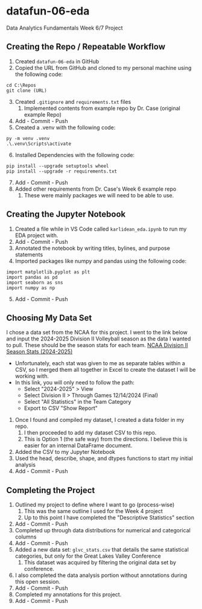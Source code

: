 # datafun-06-eda
Data Analytics Fundamentals Week 6/7 Project


## Creating the Repo / Repeatable Workflow
1. Created `datafun-06-eda` in GitHub
2. Copied the URL from GitHub and cloned to my personal machine using the following code:
```shell
cd C:\Repos
git clone (URL)
```
3. Created `.gitignore` and `requirements.txt` files
   1. Implemented contents from example repo by Dr. Case (original example Repo)
4. Add - Commit - Push
5. Created a .venv with the following code:
```shell
py -m venv .venv
.\.venv\Scripts\activate
```
6. Installed Dependencies with the following code:
```shell
pip install --upgrade setuptools wheel
pip install --upgrade -r requirements.txt
```
7. Add - Commit - Push
8. Added other requirements from Dr. Case's Week 6 example repo
   1. These were mainly packages we will need to be able to use.

## Creating the Jupyter Notebook
1. Created a file while in VS Code called `karlidean_eda.ipynb` to run my EDA project with.
2. Add - Commit - Push
3. Annotated the notebook by writing titles, bylines, and purpose statements
4. Imported packages like numpy and pandas using the following code:
```shell
import matplotlib.pyplot as plt
import pandas as pd
import seaborn as sns
import numpy as np
```
5. Add - Commit - Push

## Choosing My Data Set
I chose a data set from the NCAA for this project. I went to the link below and input the 2024-2025 Division II Volleyball season as the data I wanted to pull. These should be the season stats for each team.
[NCAA Division II Season Stats (2024-2025)](https://web1.ncaa.org/stats/StatsSrv/rankings?doWhat=archive&sportCode=WVB)
- Unfortunately, each stat was given to me as separate tables within a CSV, so I merged them all together in Excel to create the dataset I will be working with.
- In this link, you will only need to follow the path:
  - Select "2024-2025" > View
  - Select Division II > Through Games 12/14/2024 (Final)
  - Select "All Statistics" in the Team Category
  - Export to CSV "Show Report"
1. Once I found and compiled my dataset, I created a data folder in my repo.
   1. I then proceeded to add my dataset CSV to this repo.
   2. This is Option 1 (the safe way) from the directions. I believe this is easier for an internal DataFrame document.
2. Added the CSV to my Jupyter Notebook
3. Used the head, describe, shape, and dtypes functions to start my initial analysis
4. Add - Commit - Push

## Completing the Project
1. Outlined my project to define where I want to go (process-wise)
   1. This was the same outline I used for the Week 4 project
   2. Up to this point I have completed the "Descriptive Statistics" section
2. Add - Commit - Push
3. Completed up through data distributions for numerical and categorical columns
4. Add - Commit - Push
5. Added a new data set: `glvc_stats.csv` that details the same statistical categories, but only for the Great Lakes Valley Conference
   1. This dataset was acquired by filtering the original data set by conference.
6. I also completed the data analysis portion without annotations during this open session.
7. Add - Commit - Push
8. Completed my annotations for this project.
9. Add - Commit - Push